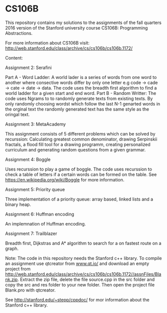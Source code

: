 # CS106B
This repository contains my solutions to the assignments of the fall quarters 2016 version of the Stanford university course CS106B: Programming Abstractions. 

For more information about CS106B visit: http://web.stanford.edu/class/archive/cs/cs106b/cs106b.1172/

Content:

Assignment 2: Serafini

Part A - Word Ladder:  A world lader is a series of words from one word to another where consective words differ by only one letter e.g code → cade → cate → date → data. The code uses the breadth first algorithm to find a world ladder for a given start and end word.
Part B - Random Writter: The code uses Ngrams to to randomly generate texts from existing texts. By only randomly choosing wordst which follow the last N-1 genarted words in the orginal text the randomly generated text has the same style as the oringal text.
 
Assignment 3: MetaAcademy

This assignment consists of 5 different problems which can be solved by recurssion:  Calculating greatest common denominator, drawing Serpinskii fractals, a flood fill tool for a drawing programm, creating personalized curriculum and generating random questions from a given grammar.

Assignment 4: Boggle

Uses recurssion to play a game of boggle. The code uses recurssion to check a table of letters if a certain words can be formed on the table. See https://en.wikipedia.org/wiki/Boggle for more information. 

Assignment 5: Priority queue

Three implementation of a priority queue: array based, linked lists and a binary heap.

Assignment 6: Huffman encoding

An implemnation of Huffman encoding.

Assignment 7: Trailblazer

Breadth first, Dijkstras and A* algorithm to search for a on fastest route on a graph.

Note: The code in this repository needs the Stanford c++ library. To compile an assignment use qtcreator from www.qt.io/ and download an empty project from http://web.stanford.edu/class/archive/cs/cs106b/cs106b.1172//assnFiles/Blank.zip. 
Extract the zip file, delete the file source.cpp in the src folder and copy the src and res folder to your new folder. Then open the project file Blank.pro with qtcreator. 

See http://stanford.edu/~stepp/cppdoc/ for mor information about the Stanford c++  library.

